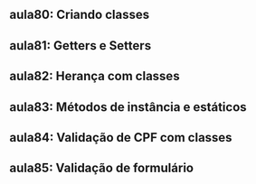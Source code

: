 ## aula80: Criando classes
## aula81: Getters e Setters
## aula82: Herança com classes
## aula83: Métodos de instância e estáticos
## aula84: Validação de CPF com classes
## aula85: Validação de formulário